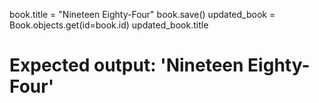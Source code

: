 book.title = "Nineteen Eighty-Four"
book.save()
updated_book = Book.objects.get(id=book.id)
updated_book.title
# Expected output: 'Nineteen Eighty-Four'
